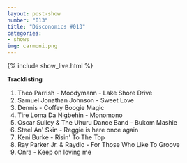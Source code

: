 ```yaml
---
layout: post-show
number: "013"
title: "Disconomics #013"
categories:
- shows
img: carmoni.png
---
```


{% include show_live.html %}

**Tracklisting**

1. Theo Parrish - Moodymann - Lake Shore Drive 
1. Samuel Jonathan Johnson - Sweet Love
1. Dennis - Coffey Boogie Magic
1. Tire Loma Da Nigbehin - Monomono
1. Oscar Sulley & The Uhuru Dance Band - Bukom Mashie
1. Steel An' Skin - Reggie is here once again
1. Keni Burke - Risin' To The Top
1. Ray Parker Jr. & Raydio - For Those Who Like To Groove
1. Onra - Keep on loving me
